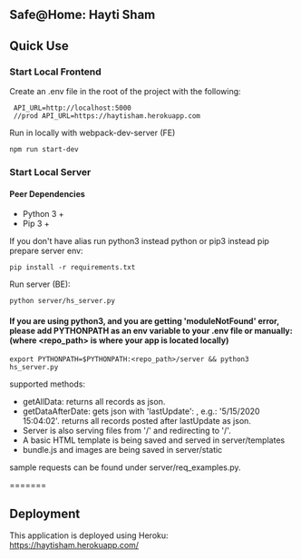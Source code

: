 ## Safe@Home: Hayti Sham

## Quick Use
### Start Local Frontend

Create an .env file in the root of the project with the following:


     
     API_URL=http://localhost:5000
     //prod API_URL=https://haytisham.herokuapp.com
     

Run in locally with webpack-dev-server (FE)

```
npm run start-dev
```

### Start Local Server
#### Peer Dependencies
 - Python 3 +
 - Pip 3 +

 
If you don't have alias run python3 instead python or pip3 instead pip
prepare server env:
```
pip install -r requirements.txt
```

Run server (BE):
```
python server/hs_server.py
``` 

#### If you are using python3, and you are getting 'moduleNotFound' error, please add PYTHONPATH as an env variable to your .env file or manually: (where <repo_path> is where your app is located locally)
```
export PYTHONPATH=$PYTHONPATH:<repo_path>/server && python3 hs_server.py
``` 

supported methods:
* getAllData: returns all records as json.
* getDataAfterDate: gets json with 'lastUpdate': <timestamp>, e.g.: '5/15/2020 15:04:02'. returns all records posted after lastUpdate as json. 
 * Server is also serving files from '/' and redirecting to '/'.
 * A basic HTML template is being saved and served in server/templates
 * bundle.js and images are being saved in server/static
   
sample requests can be found under server/req_examples.py. 

=======
## Deployment
This application is deployed using Heroku:
https://haytisham.herokuapp.com/


